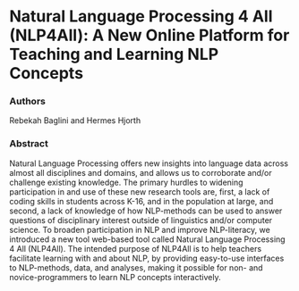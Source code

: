 # Natural Language Processing 4 All (NLP4All): A New Online Platform for Teaching and Learning NLP Concepts

### Authors
Rebekah Baglini and Hermes Hjorth

### Abstract
Natural Language Processing offers new insights into language data across almost all disciplines and domains, and allows us to corroborate and/or challenge existing knowledge. The primary hurdles to widening participation in and use of these new research tools are, first, a lack of coding skills in students across K-16, and in the population at large, and second, a lack of knowledge of how NLP-methods can be used to answer questions of disciplinary interest outside of linguistics and/or computer science. To broaden participation in NLP and improve NLP-literacy, we introduced a new tool web-based tool called Natural Language Processing 4 All (NLP4All). The intended purpose of NLP4All is to help teachers facilitate learning with and about NLP, by providing easy-to-use interfaces to NLP-methods, data, and analyses, making it possible for non- and novice-programmers to learn NLP concepts interactively.
